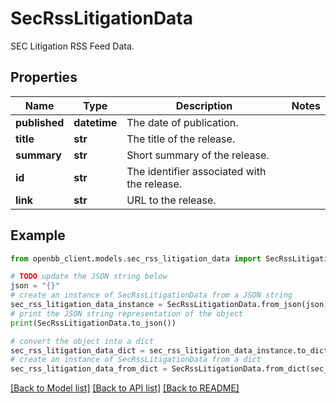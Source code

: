 # SecRssLitigationData

SEC Litigation RSS Feed Data.

## Properties

Name | Type | Description | Notes
------------ | ------------- | ------------- | -------------
**published** | **datetime** | The date of publication. | 
**title** | **str** | The title of the release. | 
**summary** | **str** | Short summary of the release. | 
**id** | **str** | The identifier associated with the release. | 
**link** | **str** | URL to the release. | 

## Example

```python
from openbb_client.models.sec_rss_litigation_data import SecRssLitigationData

# TODO update the JSON string below
json = "{}"
# create an instance of SecRssLitigationData from a JSON string
sec_rss_litigation_data_instance = SecRssLitigationData.from_json(json)
# print the JSON string representation of the object
print(SecRssLitigationData.to_json())

# convert the object into a dict
sec_rss_litigation_data_dict = sec_rss_litigation_data_instance.to_dict()
# create an instance of SecRssLitigationData from a dict
sec_rss_litigation_data_from_dict = SecRssLitigationData.from_dict(sec_rss_litigation_data_dict)
```
[[Back to Model list]](../README.md#documentation-for-models) [[Back to API list]](../README.md#documentation-for-api-endpoints) [[Back to README]](../README.md)


